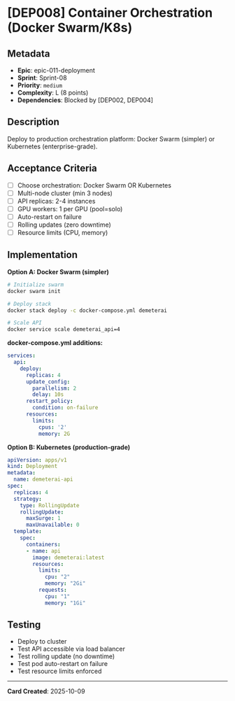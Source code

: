 # [DEP008] Container Orchestration (Docker Swarm/K8s)

## Metadata
- **Epic**: epic-011-deployment
- **Sprint**: Sprint-08
- **Priority**: `medium`
- **Complexity**: L (8 points)
- **Dependencies**: Blocked by [DEP002, DEP004]

## Description
Deploy to production orchestration platform: Docker Swarm (simpler) or Kubernetes (enterprise-grade).

## Acceptance Criteria
- [ ] Choose orchestration: Docker Swarm OR Kubernetes
- [ ] Multi-node cluster (min 3 nodes)
- [ ] API replicas: 2-4 instances
- [ ] GPU workers: 1 per GPU (pool=solo)
- [ ] Auto-restart on failure
- [ ] Rolling updates (zero downtime)
- [ ] Resource limits (CPU, memory)

## Implementation

**Option A: Docker Swarm (simpler)**
```bash
# Initialize swarm
docker swarm init

# Deploy stack
docker stack deploy -c docker-compose.yml demeterai

# Scale API
docker service scale demeterai_api=4
```

**docker-compose.yml additions:**
```yaml
services:
  api:
    deploy:
      replicas: 4
      update_config:
        parallelism: 2
        delay: 10s
      restart_policy:
        condition: on-failure
      resources:
        limits:
          cpus: '2'
          memory: 2G
```

**Option B: Kubernetes (production-grade)**
```yaml
apiVersion: apps/v1
kind: Deployment
metadata:
  name: demeterai-api
spec:
  replicas: 4
  strategy:
    type: RollingUpdate
    rollingUpdate:
      maxSurge: 1
      maxUnavailable: 0
  template:
    spec:
      containers:
      - name: api
        image: demeterai:latest
        resources:
          limits:
            cpu: "2"
            memory: "2Gi"
          requests:
            cpu: "1"
            memory: "1Gi"
```

## Testing
- Deploy to cluster
- Test API accessible via load balancer
- Test rolling update (no downtime)
- Test pod auto-restart on failure
- Test resource limits enforced

---
**Card Created**: 2025-10-09
